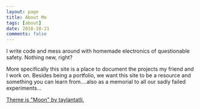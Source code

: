 ```yaml
---
layout: page
title: About Me
tags: [about]
date: 2018-10-21
comments: false
---
```

    

I write code and mess around with homemade electronics of questionable safety. Nothing new, right?

More specifically this site is a place to document the projects my friend and I work on. 
Besides being a portfolio, we want this site to be a resource and something you can learn from….also as a memorial to all our sadly failed experiments…


[Theme is "Moon" by taylantatli.](https://github.com/TaylanTatli/Moon)